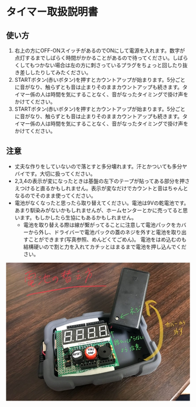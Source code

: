 # タイマー取扱説明書

## 使い方
1. 右上の方にOFF-ONスイッチがあるのでONにして電源を入れます。数字が点灯するまでしばらく時間がかかることがあるので待ってください。しばらくしてもつかない場合は左の方に刺さっているプラグをちょっと回したり抜き差ししたりしてみたください。
1. STARTボタン(赤いボタン)を押すとカウントアップが始まります。5分ごとに音がなり、触らずとも音は止まりそのままカウントアップも続きます。タイマー係の人は時間を気にすることなく、音がなったタイミングで掛け声をかけてください。
1. STARTボタン(赤いボタン)を押すとカウントアップが始まります。5分ごとに音がなり、触らずとも音は止まりそのままカウントアップも続きます。タイマー係の人は時間を気にすることなく、音がなったタイミングで掛け声をかけてください。

## 注意
+ 丈夫な作りをしていないので落とすと多分壊れます。汗とかついても多分ヤバイです。大切に扱ってください。
+ 2,3,4の表示が変になったときは基盤の左下のテープが貼ってある部分を押さえつけると直るかもしれません。表示が変なだけでカウントと音はちゃんとなるのでそのまま使ってください。
+ 電池がなくなったと思ったら取り替えてください。電池は9Vの乾電池です。あまり馴染みがないかもしれませんが、ホームセンターとかに売ってると思います。もしかしたら生協にもあるかもしれません。
  + 電池を取り替える際は線が繋がってることに注意して電池パックをカバーから外し、ドライバーで電池パックの蓋のネジを外すと電池を取り出すことができます(写真参照、めんどくてごめん)。
電池をはめ込むのも結構硬いので割と力を入れてカチッとはまるまで電池を押し込んでください。

![電池ボックス](https://github.com/w-shimaya/UTTTimer/blob/fix_time/img/image.jpg)
